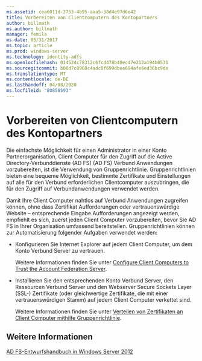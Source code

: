 ```yaml
---
ms.assetid: cea6011d-3753-4b95-aaa5-38d4e97d6e42
title: Vorbereiten von Clientcomputern des Kontopartners
author: billmath
ms.author: billmath
manager: femila
ms.date: 05/31/2017
ms.topic: article
ms.prod: windows-server
ms.technology: identity-adfs
ms.openlocfilehash: 014524c78312c6fcd478b40ec47e212a194b0531
ms.sourcegitcommit: b00d7c8968c4adc8f699dbee694afe6ed36bc9de
ms.translationtype: MT
ms.contentlocale: de-DE
ms.lasthandoff: 04/08/2020
ms.locfileid: "80858593"
---
```

# <a name="prepare-client-computers-in-the-account-partner"></a>Vorbereiten von Clientcomputern des Kontopartners

Die einfachste Möglichkeit für einen Administrator in einer Konto Partnerorganisation, Client Computer für den Zugriff auf die Active Directory-Verbunddienste (AD FS) \(AD FS\) Verbund Anwendungen vorzubereiten, ist die Verwendung von Gruppenrichtlinie. Gruppenrichtlinien bieten eine bequeme Möglichkeit, bestimmte Zertifikate und Einstellungen auf alle für den Verbund erforderlichen Clientcomputer auszubringen, die für den Zugriff auf Verbundanwendungen verwendet werden.  
  
Damit Ihre Client Computer nahtlos auf Verbund Anwendungen zugreifen können, ohne dass Zertifikat Aufforderungen oder vertrauenswürdige Website – entsprechende Eingabe Aufforderungen angezeigt werden, empfiehlt es sich, zuerst jeden Client Computer vorzubereiten, bevor Sie AD FS in Ihrer Organisation umfassend bereitstellen. Gruppenrichtlinien können zur Automatisierung folgender Aufgaben verwendet werden:  
  
-   Konfigurieren Sie Internet Explorer auf jedem Client Computer, um dem Konto Verbund Server zu vertrauen.  
  
    Weitere Informationen finden Sie unter [Configure Client Computers to Trust the Account Federation Server](../../ad-fs/deployment/Configure-Client-Computers-to-Trust-the-Account-Federation-Server.md).  
  
-   Installieren Sie den entsprechenden Konto Verbund Server, den Ressourcen Verbund Server und den Webserver Secure Sockets Layer \(SSL-\) Zertifikate \(oder gleichwertige Zertifikate, die mit einer vertrauenswürdigen Stamm\) auf jedem Client Computer verkettet sind.  
  
    Weitere Informationen finden Sie unter [Verteilen von Zertifikaten an Client Computer mithilfe Gruppenrichtlinie](../../ad-fs/deployment/Distribute-Certificates-to-Client-Computers-by-Using-Group-Policy.md).  
  

## <a name="see-also"></a>Weitere Informationen
[AD FS-Entwurfshandbuch in Windows Server 2012](AD-FS-Design-Guide-in-Windows-Server-2012.md)
